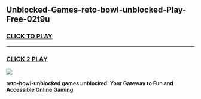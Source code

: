 
## Unblocked-Games-reto-bowl-unblocked-Play-Free-02t9u
<h3>
<a href="https://premium76.site?title=reto-bowl-unblocked&ref=19M">CLICK TO PLAY</a></h3>
<hr>

<h3>
<a href="https://premium76.site?title=reto-bowl-unblocked&ref=19M">CLICK 2 PLAY</a>
  
</h3>

<a href="https://premium76.site?title=reto-bowl-unblocked&ref=19M"><img src="https://clearcache.store/games.png"></a>


**reto-bowl-unblocked games unblocked: Your Gateway to Fun and Accessible Online Gaming**

